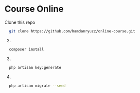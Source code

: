 
# Course Online

Clone this repo

```bash
  git clone https://github.com/hamdanryuzz/online-course.git
```

2.

```bash
  composer install
```

3.
```bash
  php artisan key:generate
```

4.
```bash
  php artisan migrate --seed
```
